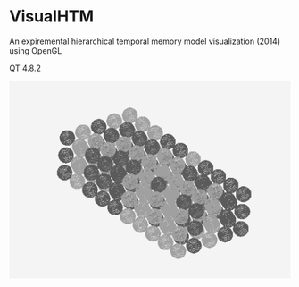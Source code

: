 # VisualHTM

An expiremental hierarchical temporal memory model visualization (2014) using OpenGL

QT 4.8.2

<img src="regions.png">
